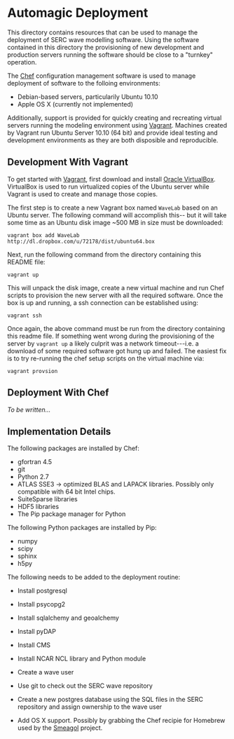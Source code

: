 Automagic Deployment
====================

This directory contains resources that can be used to manage the deployment of
SERC wave modelling software.  Using the software contained in this directory
the provisioning of new development and production servers running the software
should be close to a "turnkey" operation.

The [Chef][chef] configuration management software is used to manage deployment
of software to the folloing environments:

- Debian-based servers, particularily Ubuntu 10.10
- Apple OS X (currently not implemented)

Additionally, support is provided for quickly creating and recreating virtual
servers running the modeling environment using [Vagrant][vagrant].  Machines
created by Vagrant run Ubuntu Server 10.10 (64 bit) and provide ideal testing
and development environments as they are both disposible and reproducible.


Development With Vagrant
------------------------

To get started with [Vagrant][vagrant], first download and install [Oracle
VirtualBox][vbox].  VirtualBox is used to run virtualized copies of the Ubuntu
server while Vagrant is used to create and manage those copies.

The first step is to create a new Vagrant box named `WaveLab` based on an Ubuntu
server.  The following command will accomplish this-- but it will take some time
as an Ubuntu disk image ~500 MB in size must be downloaded:

    vagrant box add WaveLab http://dl.dropbox.com/u/72178/dist/ubuntu64.box

Next, run the following command from the directory containing this README file:

    vagrant up

This will unpack the disk image, create a new virtual machine and run Chef
scripts to provision the new server with all the required software.  Once the
box is up and running, a ssh connection can be established using:

    vagrant ssh

Once again, the above command must be run from the directory containing this
readme file.  If something went wrong during the provisioning of the server by
`vagrant up` a likely culprit was a network timeout---i.e. a download of some
required software got hung up and failed.  The easiest fix is to try re-running
the chef setup scripts on the virtual machine via:

    vagrant provsion


Deployment With Chef
--------------------

*To be written...*


Implementation Details
----------------------

The following packages are installed by Chef:

- gfortran 4.5
- git
- Python 2.7
- ATLAS SSE3 -> optimized BLAS and LAPACK libraries.  Possibly only compatible
  with 64 bit Intel chips.
- SuiteSparse libraries
- HDF5 libraries
- The Pip package manager for Python

The following Python packages are installed by Pip:

- numpy
- scipy
- sphinx
- h5py

The following needs to be added to the deployment routine:

- Install postgresql
- Install psycopg2
- Install sqlalchemy and geoalchemy
- Install pyDAP
- Install CMS
- Install NCAR NCL library and Python module
- Create a wave user
- Use git to check out the SERC wave repository
- Create a new postgres database using the SQL files in the SERC repository and
  assign ownership to the wave user
- Add OS X support.  Possibly by grabbing the Chef recipie for Homebrew used by
  the [Smeagol][smeagol] project.


  [chef]: http://opscode.com/chef
  [vagrant]: http://vagrantup.com
  [vbox]: http://www.virtualbox.org
  [smeagol]: https://github.com/atmos/smeagol
